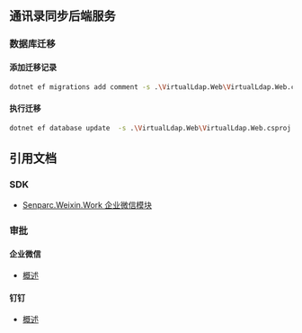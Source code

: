 ## 通讯录同步后端服务
                              
### 数据库迁移
#### 添加迁移记录
``` bash
dotnet ef migrations add comment -s .\VirtualLdap.Web\VirtualLdap.Web.csproj -p .\VirtualLdap.EntityFrameworkCore\VirtualLdap.EntityFrameworkCore.csproj
```

#### 执行迁移
``` bash
dotnet ef database update  -s .\VirtualLdap.Web\VirtualLdap.Web.csproj -p .\VirtualLdap.EntityFrameworkCore\VirtualLdap.EntityFrameworkCore.csproj
```

## 引用文档
### SDK
- [Senparc.Weixin.Work 企业微信模块](https://sdk.weixin.senparc.com/Docs/Work/)

### 审批
#### 企业微信
- [概述](https://developer.work.weixin.qq.com/document/path/91854)

#### 钉钉
- [概述](https://open.dingtalk.com/document/orgapp/workflow-overview)